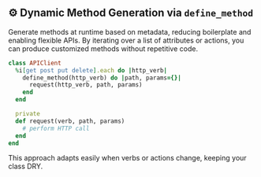 ## ⚙️ Dynamic Method Generation via `define_method`
Generate methods at runtime based on metadata, reducing boilerplate and enabling flexible APIs. By iterating over a list of attributes or actions, you can produce customized methods without repetitive code.

```ruby
class APIClient
  %i[get post put delete].each do |http_verb|
    define_method(http_verb) do |path, params={}|
      request(http_verb, path, params)
    end
  end

  private
  def request(verb, path, params)
    # perform HTTP call
  end
end
```

This approach adapts easily when verbs or actions change, keeping your class DRY.